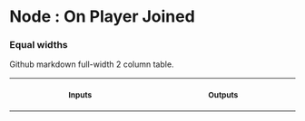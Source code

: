 # Node : On Player Joined



### Equal widths

Github markdown full-width 2 column table.

<table>
<tr>
<th>
<img width="441" height="1px">
<p> 
<small>
Inputs
</small>
</p>
</th>
<th>
<img width="441" height="1">
<p> 
<small>
Outputs
</small>
</p>
</th>
</tr>
</table>
